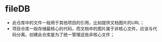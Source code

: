 # fileDB
- 此仓库中的文件一般用于其他项目的引用，比如提供文档图片的URL；
- 项目仓库一般存储最核心的代码，而文档中的图片属于非核心文件，应该与代码分离。创建此仓库是为了统一管理这些非核心文件；
